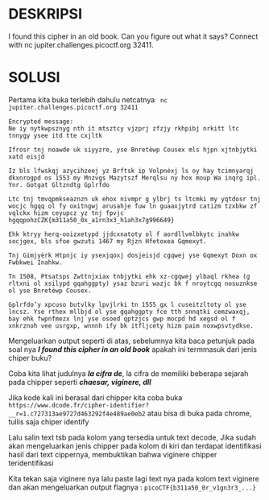 # DESKRIPSI

I found this cipher in an old book. Can you figure out what it says? Connect with nc jupiter.challenges.picoctf.org 32411.

# SOLUSI

Pertama kita buka terlebih dahulu netcatnya ``` nc jupiter.challenges.picoctf.org 32411```
```
Encrypted message:
Ne iy nytkwpsznyg nth it mtsztcy vjzprj zfzjy rkhpibj nrkitt ltc tnnygy ysee itd tte cxjltk

Ifrosr tnj noawde uk siyyzre, yse Bnretèwp Cousex mls hjpn xjtnbjytki xatd eisjd

Iz bls lfwskqj azycihzeej yz Brftsk ip Volpnèxj ls oy hay tcimnyarqj dkxnrogpd os 1553 my Mnzvgs Mazytszf Merqlsu ny hox moup Wa inqrg ipl. Ynr. Gotgat Gltzndtg Gplrfdo 

Ltc tnj tmvqpmkseaznzn uk ehox nivmpr g ylbrj ts ltcmki my yqtdosr tnj wocjc hgqq ol fy oxitngwj arusahje fuw ln guaaxjytrd catizm tzxbkw zf vqlckx hizm ceyupcz yz tnj fpvjc hgqqpohzCZK{m311a50_0x_a1rn3x3_h1ah3x7g996649}

Ehk ktryy herq-ooizxetypd jjdcxnatoty ol f aordllvmlbkytc inahkw socjgex, bls sfoe gwzuti 1467 my Rjzn Hfetoxea Gqmexyt.

Tnj Gimjyèrk Htpnjc iy ysexjqoxj dosjeisjd cgqwej yse Gqmexyt Doxn ox Fwbkwei Inahkw.

Tn 1508, Ptsatsps Zwttnjxiax tnbjytki ehk xz-cgqwej ylbaql rkhea (g rltxni ol xsilypd gqahggpty) ysaz bzuri wazjc bk f nroytcgq nosuznkse ol yse Bnretèwp Cousex.

Gplrfdo’y xpcuso butvlky lpvjlrki tn 1555 gx l cuseitzltoty ol yse lncsz. Yse rthex mllbjd ol yse gqahggpty fce tth snnqtki cemzwaxqj, bay ehk fwpnfmezx lnj yse osoed qptzjcs gwp mocpd hd xegsd ol f xnkrznoh vee usrgxp, wnnnh ify bk itfljcety hizm paim noxwpsvtydkse.
```
Mengeluarkan output seperti di atas, sebelumnya kita baca petunjuk pada soal nya ___I found this cipher in an old book___ apakah ini termmasuk dari jenis chiper buku? 

Coba kita lihat judulnya ___la cifra de___, la cifra de memiliki beberapa sejarah pada chipper seperti ___chaesar, viginere, dll___

Jika kode kali ini berasal dari chipper kita coba buka ```https://www.dcode.fr/cipher-identifier?__r=1.c727313ae9727d463292f4e489ae0eb2``` atau bisa di buka pada chrome, tullis saja chiper identify

Lalu salin text tsb pada kolom yang tersedia untuk text decode, Jika sudah akan mengeluarkan jenis chipper pada kolom di kiri dan terdapat identifikasi hasil dari text cippernya, membuktikan bahwa viginere chipper teridentifikasi

Kita tekan saja viginere nya lalu paste lagi text nya pada kolom text viginere dan akan mengeluarkan output flagnya : ```picoCTF{b311a50_0r_v1gn3r3_...}```
